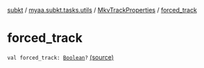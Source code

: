 [subkt](../../index.md) / [myaa.subkt.tasks.utils](../index.md) / [MkvTrackProperties](index.md) / [forced_track](./forced_track.md)

# forced_track

`val forced_track: `[`Boolean`](https://kotlinlang.org/api/latest/jvm/stdlib/kotlin/-boolean/index.html)`?` [(source)](https://github.com/Myaamori/SubKt/blob/0.1.13/src/main/kotlin/myaa/subkt/tasks/utils/mkvmerge.kt#L91)